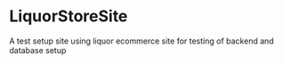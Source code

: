 # LiquorStoreSite
A test setup site using liquor ecommerce site for testing of backend and database setup
